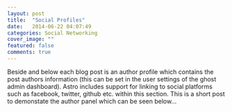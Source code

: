 ```yaml
---
layout: post
title:  "Social Profiles"
date:   2014-06-22 04:07:49
categories: Social Networking
cover_image: ""
featured: false
comments: true
---
```


Beside and below each blog post is an author profile which contains the post authors information (this can be set in the user settings of the ghost admin dashboard). Astro includes support for linking to social platforms such as facebook, twitter, github etc. within this section. This is a short post to demonstate the author panel which can be seen below...

<!--more-->